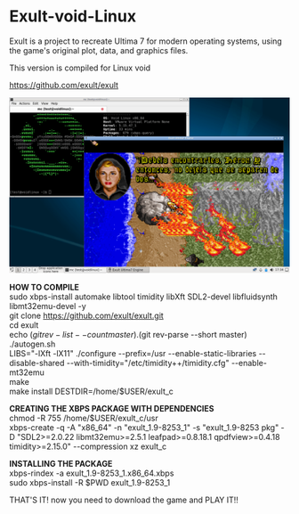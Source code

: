 # Exult-void-Linux
Exult is a project to recreate Ultima 7 for modern operating systems, using the game's original plot, data, and graphics files.</p>
This version is compiled for Linux void</p>

https://github.com/exult/exult

![Screenshot](https://github.com/johna23-lab/Exult-void-Linux/blob/main/exult.void.png?raw=true)

<b>HOW TO COMPILE</b></br>
sudo xbps-install automake libtool timidity libXft SDL2-devel libfluidsynth libmt32emu-devel -y</br>
git clone https://github.com/exult/exult.git</br>
cd exult</br>
echo $(git rev-list --count master).$(git rev-parse --short master)</br>
./autogen.sh</br>
LIBS="-lXft -lX11" ./configure --prefix=/usr --enable-static-libraries --disable-shared
--with-timidity="/etc/timidity++/timidity.cfg" --enable-mt32emu</br>
make</br>
make install DESTDIR=/home/$USER/exult_c</p></p>

<b>CREATING THE XBPS PACKAGE WITH DEPENDENCIES</b></br>
chmod -R 755 /home/$USER/exult_c/usr</br>
xbps-create -q -A "x86_64" -n "exult_1.9-8253_1" -s "exult_1.9-8253 pkg" -D  "SDL2>=2.0.22 libmt32emu>=2.5.1
leafpad>=0.8.18.1 qpdfview>=0.4.18 timidity>=2.15.0" --compression xz exult_c</p></p>

<b>INSTALLING THE PACKAGE</b></br>
xbps-rindex -a exult_1.9-8253_1.x86_64.xbps</br>
sudo xbps-install -R $PWD exult_1.9-8253_1</p>

THAT'S IT! now you need to download the game and PLAY IT!!</p>
